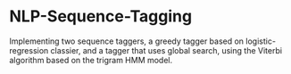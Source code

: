 # NLP-Sequence-Tagging
Implementing two sequence taggers, a greedy tagger based on logistic-regression classier, and a tagger that uses global search, using the Viterbi algorithm based on the trigram HMM model.
